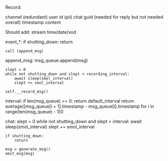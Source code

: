 Record:

channel (redundant)
user id (pii)
chat guid (needed for reply but not needed overall)
timestamp
content


Should add:
stream time/date/vod

event_*:
	if shutting_down:
		return

	call (append_msg)

append_msg:
	msg_queue.append(msg)

	slept = 0
	while not shutting_down and slept < recording_interval:
		await sleep(smol_interval)
		slept += smol_interval

	self.__record_msg()

interval:
	if len(msg_queue) == 0:
		return default_interval
	return average([msg_queue[i + 1].timestamp - msg_queue[i].timestamp for i in range(len(msg_queue) - 1)])

chat:
	slept = 0
	while not shutting_down and slept < interval:
		await sleep(smol_interval)
		slept += smol_interval

	if shutting_down:
		return

	msg = generate_msg()
	emit_msg(msg)
